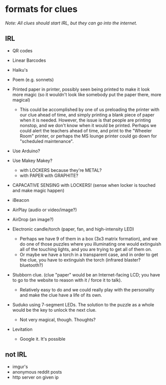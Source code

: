 formats for clues
=================

_Note:  All clues should start IRL, but they can go into the internet._

## IRL

* QR codes
* Linear Barcodes
* Haiku's
* Poem (e.g. sonnets)
* Printed paper in printer, possibly seen being printed to make it look more magic (so it wouldn't look like somebody put the paper there, more magical)
  * This could be accomplished by one of us preloading the printer with our clue ahead of time, and simply printing a blank piece of paper when it is needed. However, the issue is that people are printing nonstop, and we don't know when it would be printed. Perhaps we could alert the teachers ahead of time, and print to the "Wheeler Room" printer, or perhaps the MS lounge printer could go down for "scheduled maintenance".

* Use Arduino?
* Use Makey Makey?
  * with LOCKERS because they're METAL?
  * with PAPER with GRAPHITE?
* CAPACATIVE SENSING with LOCKERS! (sense when locker is touched and make magic happen)

* iBeacon
* AirPlay (audio or video/image?)
* AirDrop (an image?)

* Electronic candle/torch (paper, fan, and high-intensity LED)
  * Perhaps we have 9 of them in a box (3x3 matrix formation), and we do one of those puzzles where you illuminating one would extinguish all of the touching lights, and you are trying to get all of them on.
  * Or maybe we have a torch in a transparent case, and in order to get the clue, you have to extinguish the torch (infrared blaster? bluetooth?)
  
* Stubborn clue. (clue "paper" would be an Internet-facing LCD; you have to go to the website to reason with it / force it to talk).
  * Relatively easy to do and we could really play with the personality and make the clue have a life of its own. 

* Suduko using 7-segment LEDs. The solution to the puzzle as a whole would be the key to unlock the next clue. 
  * Not very magical, though. Thoughts?

* Levitation
  * Google it. It's possible

## not IRL

* imgur's
* anonymous reddit posts
* http server on given ip
